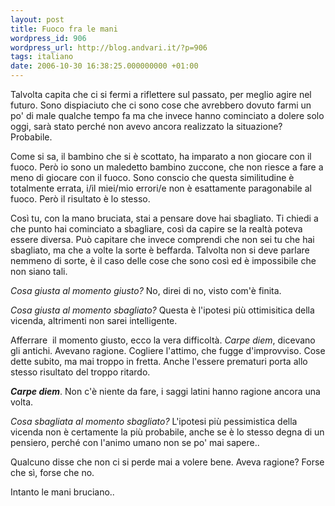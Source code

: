 ```yaml
---
layout: post
title: Fuoco fra le mani
wordpress_id: 906
wordpress_url: http://blog.andvari.it/?p=906
tags: italiano
date: 2006-10-30 16:38:25.000000000 +01:00
---
```

Talvolta capita che ci si fermi a riflettere sul passato, per meglio agire nel futuro.
Sono dispiaciuto che ci sono cose che avrebbero dovuto farmi un po' di male qualche tempo fa ma che invece hanno cominciato a dolere solo oggi, sarà stato perché non avevo ancora realizzato la situazione? Probabile.

Come si sa, il bambino che si è scottato, ha imparato a non giocare con il fuoco. Però io sono un maledetto bambino zuccone, che non riesce a fare a meno di giocare con il fuoco. Sono conscio che questa similitudine è totalmente errata, i/il miei/mio errori/e non è esattamente paragonabile al fuoco. Però il risultato è lo stesso.

Così tu, con la mano bruciata, stai a pensare dove hai sbagliato. Ti chiedi a che punto hai cominciato a sbagliare, così da capire se la realtà poteva essere diversa. Può capitare che invece comprendi che non sei tu che hai sbagliato, ma che a volte la sorte è beffarda. Talvolta non si deve parlare nemmeno di sorte, è il caso delle cose che sono così ed è impossibile che non siano tali.

<em>Cosa giusta al momento giusto? </em>No, direi di no, visto com'è finita.

<em>Cosa giusta al momento sbagliato?</em> Questa è l'ipotesi più ottimisitica della vicenda, altrimenti non sarei intelligente.

Afferrare  il momento giusto, ecco la vera difficoltà. <em>Carpe diem</em>, dicevano gli antichi. Avevano ragione. Cogliere l'attimo, che fugge d'improvviso. Cose dette subito, ma mai troppo in fretta. Anche l'essere prematuri porta allo stesso risultato del troppo ritardo.

<strong><em>Carpe diem</em></strong>. Non c'è niente da fare, i saggi latini hanno ragione ancora una volta.

<em>Cosa sbagliata al momento sbagliato? </em>L'ipotesi più pessimistica della vicenda non è certamente la più probabile, anche se è lo stesso degna di un pensiero, perché con l'animo umano non se po' mai sapere..

Qualcuno disse che non ci si perde mai a volere bene. Aveva ragione? Forse che sì, forse che no.

Intanto le mani bruciano..
